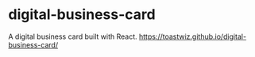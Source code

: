 # digital-business-card
A digital business card built with React.
https://toastwiz.github.io/digital-business-card/

